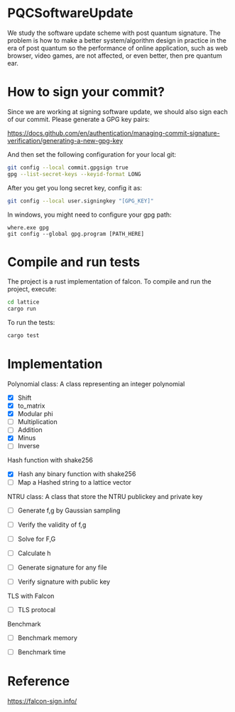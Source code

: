 # PQCSoftwareUpdate
We study the software update scheme with post quantum signature. 
The problem is how to make a better system/algorithm design in practice in the era of post quantum so the performance of online application, such as web browser, video games, are not affected, or even better, then pre quantum ear. 



# How to sign your commit?

Since we are working at signing software update, we should also sign each of our commit.
Please generate a GPG key pairs:

https://docs.github.com/en/authentication/managing-commit-signature-verification/generating-a-new-gpg-key

And then set the following configuration for your local git:

```bash
git config --local commit.gpgsign true
gpg --list-secret-keys --keyid-format LONG
```

After you get you long secret key, config it as:

```bash
git config --local user.signingkey "[GPG_KEY]"
```

In windows, you might need to configure your gpg path:
```
where.exe gpg
git config --global gpg.program [PATH_HERE]
```


# Compile and run tests

The project is a rust implementation of falcon.
To compile and run the project, execute:

```bash
cd lattice
cargo run
```

To run the tests:

```bash
cargo test
```


# Implementation

Polynomial class: A class representing an integer polynomial

- [x] Shift
- [x] to_matrix
- [x] Modular phi
- [ ] Multiplication
- [ ] Addition
- [x] Minus
- [ ] Inverse

Hash function with shake256

- [x] Hash any binary function with shake256
- [ ] Map a Hashed string to a lattice vector

NTRU class: A class that store the NTRU publickey and private key

- [ ] Generate f,g by Gaussian sampling
- [ ] Verify the validity of f,g
- [ ] Solve for F,G
- [ ] Calculate h
- [ ] Generate signature for any file 
- [ ] Verify signature with public key


TLS with Falcon

- [ ] TLS protocal


Benchmark

- [ ] Benchmark memory
- [ ] Benchmark time


# Reference

https://falcon-sign.info/




